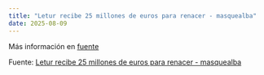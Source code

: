 ```yaml
---
title: "Letur recibe 25 millones de euros para renacer - masquealba"
date: 2025-08-09
---
```


Más información en [fuente](https://news.google.com/rss/articles/CBMiU0FVX3lxTE9TQ1VLdkItZE1DUVBTSW9yR1hfcEV5anQ3OHNQQjZiRWY0d2xGX2VlNmxiNm56UUVlMk54b0xUVXZZM3kzSTR0blNLQmJLZWdTSGVJ?oc=5)

Fuente: [Letur recibe 25 millones de euros para renacer - masquealba](https://news.google.com/rss/articles/CBMiU0FVX3lxTE9TQ1VLdkItZE1DUVBTSW9yR1hfcEV5anQ3OHNQQjZiRWY0d2xGX2VlNmxiNm56UUVlMk54b0xUVXZZM3kzSTR0blNLQmJLZWdTSGVJ?oc=5)
